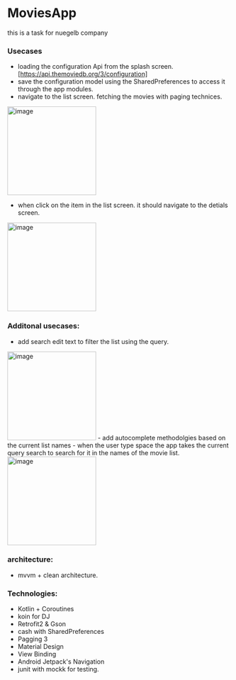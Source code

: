 # MoviesApp
this is a task for nuegelb company 

### Usecases
- loading the configuration Api from the splash screen. [https://api.themoviedb.org/3/configuration]
- save the configuration model using the SharedPreferences to access it through the app modules.
- navigate to the list screen. fetching the movies with paging technices.
<img width="200" alt="image" src="https://user-images.githubusercontent.com/10800558/162219257-829c5add-3c9b-4344-93fc-2ef0f8f4defe.png">

- when click on the item in the list screen. it should navigate to the detials screen.
<img width="200" alt="image" src="https://user-images.githubusercontent.com/10800558/162219944-94aacb39-b516-4ae3-8acc-af64abe7f856.png">

### Additonal usecases:
- add search edit text to filter the list using the query.
<img width="200" alt="image" src="https://user-images.githubusercontent.com/10800558/162224220-e2e38c6a-f364-47c0-9670-7819aa15f238.gif">
- add autocomplete methodolgies based on the current list names 
- when the user type space the app takes the current query search to search for it in the names of the movie list. 
<img width="200" alt="image" src="https://user-images.githubusercontent.com/10800558/162229145-f93ae37e-407b-4855-a1c4-a62d22a98339.gif">

### architecture:
- mvvm + clean architecture.

### Technologies:
* Kotlin + Coroutines
* koin for DJ
* Retrofit2 & Gson
* cash with SharedPreferences
* Pagging 3
* Material Design
* View Binding
* Android Jetpack's Navigation
* junit with mockk for testing.



